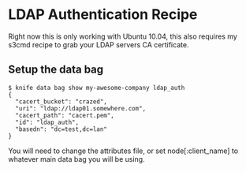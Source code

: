 LDAP Authentication Recipe
==========================
Right now this is only working with Ubuntu 10.04, this also requires my s3cmd recipe to grab your LDAP servers CA certificate.

Setup the data bag
------------------
	$ knife data bag show my-awesome-company ldap_auth
	{
  	  "cacert_bucket": "crazed",
  	  "uri": "ldap://ldap01.somewhere.com",
  	  "cacert_path": "cacert.pem",
  	  "id": "ldap_auth",
  	  "basedn": "dc=test,dc=lan"
	}

You will need to change the attributes file, or set node[:client_name] to whatever main data bag you will be using.
